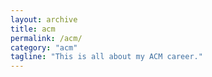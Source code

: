 ```yaml
---
layout: archive
title: acm
permalink: /acm/
category: "acm"
tagline: "This is all about my ACM career."
---
```

